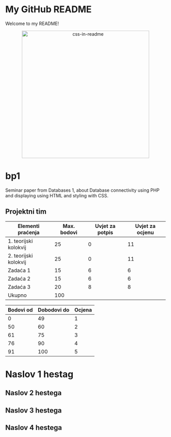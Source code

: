 # My GitHub README

Welcome to my README!

<div align="center">
    <img src="example.svg" width="400" height="400" alt="css-in-readme">
</div>

# bp1
Seminar paper from Databases 1, about Database connectivity using PHP and displaying using HTML and styling with CSS.

## Projektni tim

|   Elementi praćenja   | Max. bodovi | Uvjet za potpis | Uvjet za ocjenu |
|-----------------------|-------------|-----------------|-----------------|
| 1. teorijski kolokvij | 25          | 0               |              11 |
| 2. teorijski kolokvij | 25          | 0               | 11              |
| Zadaća 1       | 15          | 6               | 6               |
| Zadaća 2       | 15          | 6               | 6               |
| Zadaća 3              | 20          | 8               | 8               |
| Ukupno| 100         |                 |                 |

Bodovi od | Dobodovi do | Ocjena |
--------  | ----------- | ------ |
0 | 49 | 1
50 | 60 | 2
61 | 75 | 3
76 | 90 | 4
91 | 100 | 5

# Naslov 1 hestag

## Naslov 2 hestega

## Naslov 3 hestega

## Naslov 4 hestega
